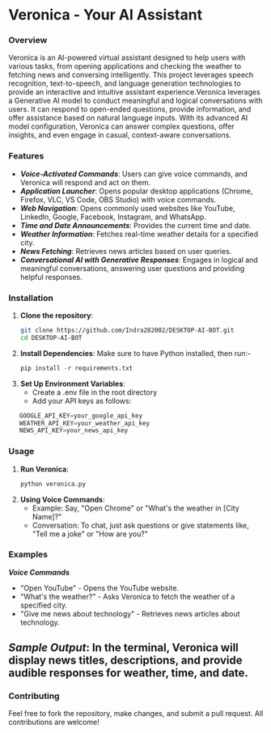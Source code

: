 # Veronica - Your AI Assistant

### Overview

Veronica is an AI-powered virtual assistant designed to help users with various tasks, from opening applications and checking the weather to fetching news and conversing intelligently.
This project leverages speech recognition, text-to-speech, and language generation technologies to provide an interactive and intuitive assistant experience.Veronica leverages a Generative AI model
to conduct meaningful and logical conversations with users. It can respond to open-ended questions, provide information, and offer assistance based on natural language inputs. 
With its advanced AI model configuration, Veronica can answer complex questions, offer insights, and even engage in casual, context-aware conversations.

### Features

- ***Voice-Activated Commands***: Users can give voice commands, and Veronica will respond and act on them.<br>
- ***Application Launcher***: Opens popular desktop applications (Chrome, Firefox, VLC, VS Code, OBS Studio) with voice commands.<br>
- ***Web Navigation***: Opens commonly used websites like YouTube, LinkedIn, Google, Facebook, Instagram, and WhatsApp.<br>
- ***Time and Date Announcements***: Provides the current time and date.<br>
- ***Weather Information***: Fetches real-time weather details for a specified city.<br>
- ***News Fetching***: Retrieves news articles based on user queries.<br>
- ***Conversational AI with Generative Responses***: Engages in logical and meaningful conversations, answering user questions and providing helpful responses.

### Installation

1. **Clone the repository**:
   ```bash
   git clone https://github.com/Indra282002/DESKTOP-AI-BOT.git
   cd DESKTOP-AI-BOT
   ```
2. **Install Dependencies**: Make sure to have Python installed, then run:-
   ```python
   pip install -r requirements.txt
   ```
3. **Set Up Environment Variables**:
   - Create a .env file in the root directory
   - Add your API keys as follows:
```java
   GOOGLE_API_KEY=your_google_api_key
   WEATHER_API_KEY=your_weather_api_key
   NEWS_API_KEY=your_news_api_key
```

### Usage
1. **Run Veronica**:
   ```bash
   python veronica.py
   ```
2. **Using Voice Commands**:
   - Example: Say, "Open Chrome" or "What's the weather in [City Name]?"
   - Conversation: To chat, just ask questions or give statements like, "Tell me a joke" or "How are you?"

### Examples
***Voice Commands***<br>
- "Open YouTube" - Opens the YouTube website.<br>
- "What's the weather?" - Asks Veronica to fetch the weather of a specified city.<br>
- "Give me news about technology" - Retrieves news articles about technology.<br>

***Sample Output***: In the terminal, Veronica will display news titles, descriptions, and provide audible responses for weather, time, and date.
---
### Contributing
Feel free to fork the repository, make changes, and submit a pull request. All contributions are welcome!
